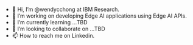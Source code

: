 - 👋 Hi, I’m @wendycchong at IBM Research.
- 👀 I’m working on developing Edge AI applications using Edge AI APIs.
- 🌱 I’m currently learning ...TBD
- 💞️ I’m looking to collaborate on ...TBD
- 📫 How to reach me on Linkedin. <linkedin url here>

<!---
wendycchong/wendycchong is a ✨ special ✨ repository because its `README.md` (this file) appears on your GitHub profile.
You can click the Preview link to take a look at your changes.
--->
